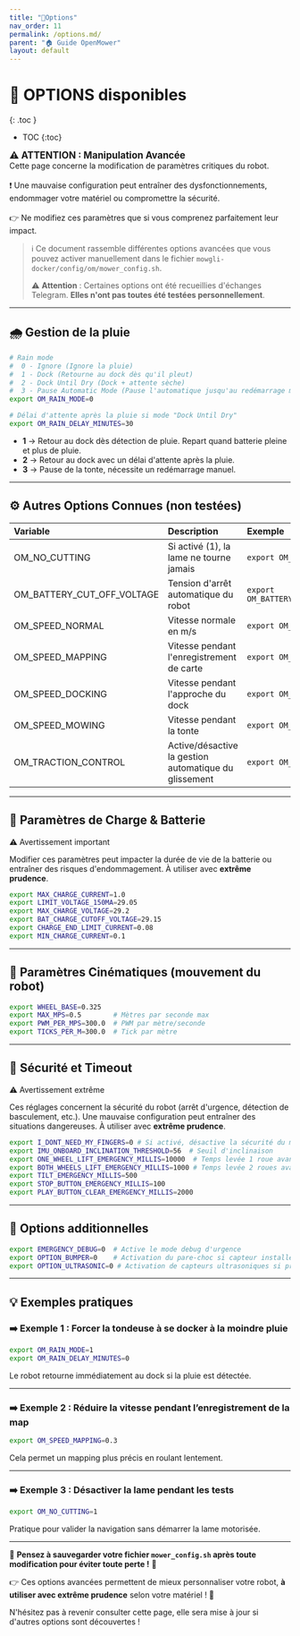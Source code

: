 ```yaml
---
title: "🔗Options"
nav_order: 11
permalink: /options.md/
parent: "🏠 Guide OpenMower"
layout: default
---
```


# 🔗 OPTIONS disponibles

{: .toc }
* TOC
{:toc}

<div class="alert-red">
  <strong style="font-size: 1.2em;">⚠️ ATTENTION : Manipulation Avancée</strong><br>
  Cette page concerne la modification de paramètres critiques du robot. 
  <br><br>
  ❗ Une mauvaise configuration peut entraîner des dysfonctionnements, endommager votre matériel ou compromettre la sécurité.  
  <br><br>
  👉 Ne modifiez ces paramètres que si vous comprenez parfaitement leur impact.
</div>

> ℹ️ Ce document rassemble différentes options avancées que vous pouvez activer manuellement dans le fichier `mowgli-docker/config/om/mower_config.sh`.
>
> ⚠️ **Attention** : Certaines options ont été recueillies d'échanges Telegram. **Elles n'ont pas toutes été testées personnellement**.

---

## 🌧️ Gestion de la pluie

```bash
# Rain mode
#  0 - Ignore (Ignore la pluie)
#  1 - Dock (Retourne au dock dès qu'il pleut)
#  2 - Dock Until Dry (Dock + attente sèche)
#  3 - Pause Automatic Mode (Pause l'automatique jusqu'au redémarrage manuel)
export OM_RAIN_MODE=0

# Délai d'attente après la pluie si mode "Dock Until Dry"
export OM_RAIN_DELAY_MINUTES=30
```

- **1** → Retour au dock dès détection de pluie. Repart quand batterie pleine et plus de pluie.
- **2** → Retour au dock avec un délai d'attente après la pluie.
- **3** → Pause de la tonte, nécessite un redémarrage manuel.

---

## ⚙️ Autres Options Connues (non testées)

| Variable | Description | Exemple |
|:--------|:------------|:--------|
| OM_NO_CUTTING | Si activé (1), la lame ne tourne jamais | `export OM_NO_CUTTING=1` |
| OM_BATTERY_CUT_OFF_VOLTAGE | Tension d'arrêt automatique du robot | `export OM_BATTERY_CUT_OFF_VOLTAGE=21.5` |
| OM_SPEED_NORMAL | Vitesse normale en m/s | `export OM_SPEED_NORMAL=0.5` |
| OM_SPEED_MAPPING | Vitesse pendant l'enregistrement de carte | `export OM_SPEED_MAPPING=0.4` |
| OM_SPEED_DOCKING | Vitesse pendant l'approche du dock | `export OM_SPEED_DOCKING=0.3` |
| OM_SPEED_MOWING | Vitesse pendant la tonte | `export OM_SPEED_MOWING=0.5` |
| OM_TRACTION_CONTROL | Active/désactive la gestion automatique du glissement | `export OM_TRACTION_CONTROL=1` |

---

## 🔋 Paramètres de Charge & Batterie

<div class="alert-red">
  <div class="alert-title">⚠️ Avertissement important</div>
  <p>Modifier ces paramètres peut impacter la durée de vie de la batterie ou entraîner des risques d'endommagement. À utiliser avec <strong>extrême prudence</strong>.</p>
</div>

```bash
export MAX_CHARGE_CURRENT=1.0
export LIMIT_VOLTAGE_150MA=29.05
export MAX_CHARGE_VOLTAGE=29.2
export BAT_CHARGE_CUTOFF_VOLTAGE=29.15
export CHARGE_END_LIMIT_CURRENT=0.08
export MIN_CHARGE_CURRENT=0.1
```

---

## 🛞 Paramètres Cinématiques (mouvement du robot)

```bash
export WHEEL_BASE=0.325
export MAX_MPS=0.5        # Mètres par seconde max
export PWM_PER_MPS=300.0  # PWM par mètre/seconde
export TICKS_PER_M=300.0  # Tick par mètre
```

---

## 🚨 Sécurité et Timeout

<div class="alert-red">
  <div class="alert-title">⚠️ Avertissement extrême</div>
  <p>Ces réglages concernent la sécurité du robot (arrêt d'urgence, détection de basculement, etc.). Une mauvaise configuration peut entraîner des situations dangereuses. À utiliser avec <strong>extrême prudence</strong>.</p>
</div>

```bash
export I_DONT_NEED_MY_FINGERS=0 # Si activé, désactive la sécurité du moteur (DANGER !)
export IMU_ONBOARD_INCLINATION_THRESHOLD=56  # Seuil d'inclinaison
export ONE_WHEEL_LIFT_EMERGENCY_MILLIS=10000  # Temps levée 1 roue avant alarme
export BOTH_WHEELS_LIFT_EMERGENCY_MILLIS=1000 # Temps levée 2 roues avant alarme
export TILT_EMERGENCY_MILLIS=500
export STOP_BUTTON_EMERGENCY_MILLIS=100
export PLAY_BUTTON_CLEAR_EMERGENCY_MILLIS=2000
```

---

## 🔧 Options additionnelles

```bash
export EMERGENCY_DEBUG=0  # Active le mode debug d'urgence
export OPTION_BUMPER=0    # Activation du pare-choc si capteur installé
export OPTION_ULTRASONIC=0 # Activation de capteurs ultrasoniques si présents
```

---

## 💡 Exemples pratiques

### ➡️ Exemple 1 : Forcer la tondeuse à se docker à la moindre pluie

```bash
export OM_RAIN_MODE=1
export OM_RAIN_DELAY_MINUTES=0
```
Le robot retourne immédiatement au dock si la pluie est détectée.

---

### ➡️ Exemple 2 : Réduire la vitesse pendant l’enregistrement de la map

```bash
export OM_SPEED_MAPPING=0.3
```
Cela permet un mapping plus précis en roulant lentement.

---

### ➡️ Exemple 3 : Désactiver la lame pendant les tests

```bash
export OM_NO_CUTTING=1
```
Pratique pour valider la navigation sans démarrer la lame motorisée.

---

📢 **Pensez à sauvegarder votre fichier `mower_config.sh` après toute modification pour éviter toute perte !** 🚀

👉 Ces options avancées permettent de mieux personnaliser votre robot, **à utiliser avec extrême prudence** selon votre matériel ! 🚜

N'hésitez pas à revenir consulter cette page, elle sera mise à jour si d'autres options sont découvertes !
